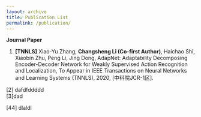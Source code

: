 ```yaml
---
layout: archive
title: Publication List
permalink: /publication/
---
```

**Journal Paper**

1. **[TNNLS]** Xiao-Yu Zhang, **Changsheng Li (Co-first Author)**, Haichao Shi, Xiaobin Zhu, Peng Li, Jing Dong, AdapNet: Adaptability Decomposing Encoder-Decoder Network for Weakly Supervised Action Recognition and Localization, To Appear in IEEE Transactions on Neural Networks and Learning Systems (TNNLS), 2020, [中科院JCR-1区].

[2] dafdfddddd <br>
[3]dad

[44] dlaldl
